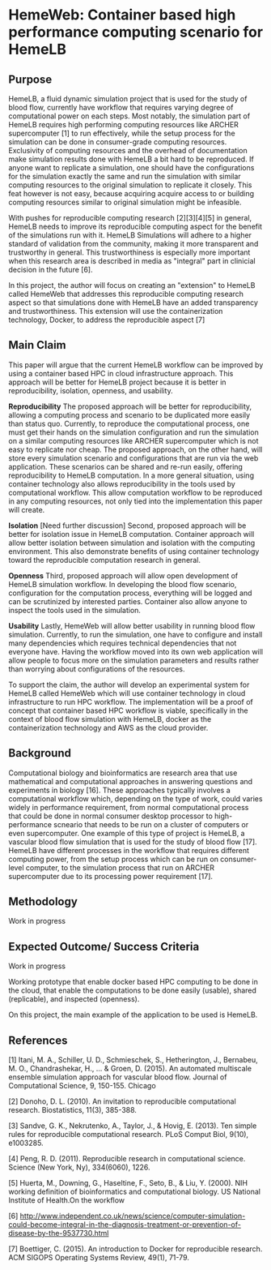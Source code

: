 # HemeWeb: Container based high performance computing scenario for HemeLB


## Purpose


HemeLB, a fluid dynamic simulation project that is used for the study of
blood flow, currently have workflow that requires varying
degree of computational power on each steps. Most notably, the simulation part
of HemeLB requires high performing computing resources like
ARCHER supercomputer [1] to run effectively, while the
setup process for the simulation can be done in consumer-grade computing
resources. Exclusivity of computing resources and the overhead of documentation
make simulation results done with HemeLB a bit hard to be reproduced.
If anyone want to replicate a simulation, one should have the configurations
for the simulation exactly the same and run the simulation with similar
computing resources to the original simulation to replicate it closely.
This feat however is not easy, because acquiring acquire access to or
building computing resources similar to original simulation might be
infeasible.

With pushes for reproducible computing research [2][3][4][5] in general, HemeLB
needs to improve its reproducible computing aspect for the benefit of
the simulations run with it. HemeLB Simulations will adhere to a higher
standard of validation from the community, making it more transparent
and trustworthy in general. This trustworthiness is especially more important
when this research area is described in media as "integral" part in
clinicial decision in the future [6].




In this project, the author will focus on creating an "extension" to
HemeLB called HemeWeb that addresses this reproducible computing
research aspect so that simulations done with HemeLB have an added
transparency and trustworthiness. This extension will use the
containerization technology, Docker, to address the reproducible aspect [7]


<!--Current problem - Open Science, Usability, Isolation-->


<!--Current situation - How GalaxyWeb address-->

<!--To showcase the proposed solution, I will develop HemeWeb.-->


<!--High Performance Computing (HPC) requires high performing infrastructures-->
<!--like supercomputers or huge clusters of compute node to be run effectively.-->
<!--This computational setup allows some complex computation,-->
<!--usually a scientific computation simulation, to be done in a high-->
<!--performing fashion that traditional consumer desktop computers cannot achieve.-->
<!--However, acquiring access to this computation resources are neither easy, nor-->
<!--cheap. To acquire access to these resources, you have to be member of a university,-->
<!--government institute, scientists group, or alternatively, build your own cluster.-->

<!--In scientific community, especially in scientific computation,-->
<!--researchers utilize these infrastructures for their research. For-->
<!--example, HemeLB that utilize Cray XT3 MPP TerraGrid Machine located on Pittsburgh,-->
<!--and Cray XT4 at University of Edinburgh [1]. These infrastructures,-->
<!--unfortunately, are not available to most people or unfeasible to-->
<!--replicate. Moreover, complex setup process, configuration and toolings further-->
<!--discourage people from replicating computations from these researches.-->

<!--Galaxy [2], a web-based reproducible research platform is developed to-->
<!--answer to these issues. It allows its user to compose, customize, run-->
<!--and share their simulations utilizing cloud computing resources.-->
<!--However, these computational models are limited to the tools provided by-->
<!--the web application, Galaxy, and the infrastructures that it rans on-->
<!--(i.e, OS) which require researches/ computational researches to-->
<!--understand/ have experience with the toolings provided or create their-->
<!--own based on the restriction. For example, most of the tools that is ran-->
<!--on Galaxy, require python script.-->

<!--Some research have tried to overcome this limitations by utilizing the-->
<!--power of cloud computing. Galaxy[2], for example tried to be-->
<!--the web-based reproducible research platform that-->
<!--allows everyon to compose, run, and share results of the research to-->
<!--everyone using the power of cloud computing. However, the degree of the-->
<!--computations configurations are limited to the resources that are available to the-->
<!--computing infrastructure and tools provided by Galaxy project.-->

<!--Limitation above is the impetus for this project. In an ideal scenario,-->
<!--researchers do not need to port their computation project to the provided toolings,-->
<!--environment of an infrastructure of a computational models provider.-->
<!--Researchers could just compose their computation project with whatever-->
<!--tools and environment they are comfortable with and run with it. And-->
<!--this is where docker [3] comes into the picture. Docker allows us to compose-->
<!--our computation environment and tools as we wanted and allow it to be-->
<!--shared easily. Our project will utilize this unique trait of docker to-->
<!--allow researchers compose their computational project as they see fit.-->

<!--There will be a web interface to set the running parameter of the computations-->
<!--and to run the project utilizing cloud computing resources. This allows-->
<!--researchers to be free from tools that they are not familiar with or-->
<!--specific implementations which is a barrier for replication of project.-->
<!--Infrastructure choic1e also become agnostic, our computational node do-->
<!--not have to install dependencies or tools that each project needs-->
<!--because it is already packaged in the containers and "clean" from each-->
<!--other's dependencies, making the computational node reusable-->
<!--for different projects without getting bogged down with tools-->
<!--and environment variables of all projects.-->

## Main Claim

This paper will argue that the current HemeLB workflow can be improved
by using a container based HPC in cloud infrastructure approach. This
approach will be better for HemeLB project because it is better in
reproducibility, isolation, openness, and usability.

**Reproducibility**
The proposed approach will be better for reproducibility, allowing a
computing process and scenario to be duplicated more easily than status quo.
Currently, to reproduce the computational process, one must get their
hands on the simulation configuration and run the simulation on a similar computing
resources like ARCHER supercomputer which is not easy to replicate nor
cheap. The proposed approach, on the other hand, will store every simulation scenario and
configurations that are run via the web application. These scenarios can be shared
and re-run easily, offering reproducibility to HemeLB computation. In a
more general situation, using container technology also allows reproducibility in
the tools used by computational workflow. This allow computation
workflow to be reproduced in any computing resources, not only tied into
the implementation this paper will create.

**Isolation** [Need further discussion]
Second, proposed approach will be better for isolation issue in HemeLB
computation. Container approach will allow better isolation between
simulation and isolation with the computing environment. This also
demonstrate benefits of using container technology toward the
reproducible computation research in general.

**Openness**
Third, proposed approach will allow open development of HemeLB
simulation workflow. In developing the blood flow scenario, configuration for the
computation process, everything will be logged and can be scrutinized by
interested parties. Container also allow anyone to inspect the
tools used in the simulation.

**Usability**
Lastly, HemeWeb will allow better usability in running blood flow
simulation. Currently, to run the simulation, one have to configure and
install many dependencies which requires technical dependencies that not everyone have.
Having the workflow moved into its own web application will allow people
to focus more on the simulation parameters and results rather than
worrying about configurations of the resources.


To support the claim, the author will develop an experimental system for
HemeLB called HemeWeb which will use container technology in cloud
infrastructure to run HPC workflow. The implementation will be a proof of concept that
container based HPC workflow is viable, specifically in the context of
blood flow simulation with HemeLB, docker as the containerization technology
and AWS as the cloud provider.


## Background

<!--Introduction to computational biology and HemeLB-->
Computational biology and bioinformatics are research area that use
mathematical and computational approaches in answering questions and
experiments in biology [16]. These approaches typically involves a
computational workflow which, depending on the type of work,
could varies widely in performance requirement, from normal computational process
that could be done in normal consumer desktop processor to
high-performance scneario that needs to be run on a cluster of computers
or even supercomputer. One example of this type of project is HemeLB, a
vascular blood flow simulation that is used for the study of blood flow [17].
HemeLB have different processes in the workflow that requires different computing power,
from the setup process which can be run on consumer-level computer, to the simulation process
that run on ARCHER supercomputer due to its processing power requirement [17].

<!--In dealing with High Performance Computing, infrastructures are-->
<!--typically required to be able to handle multi-core operations easily [4].-->
<!--Be it parallel workload or distributed system workload. This has lead to-->
<!--two separate computing paradigm we know as grid and cluster computing.-->

<!--Cluster computing is a paradigm where two or more computing resources-->
<!--are connected and used concurrently to run a single applications, often-->
<!--the computing resources are made of highly homogenous or similar-->
<!--computing unit mounted in a rack. The type of application run on cluster typically require highly parallel-->
<!--computation like modelling and simulation. This type of application benefits-->
<!--from having a highly interconnected node and data locality that clusters-->
<!--provide [4].-->

<!--On the other hand, Grid computing is a different beast altogether. It-->
<!--allows heterogeneous computing resources, often geographically-->
<!--distributed, to cooperate for a common goals. It is highly dynamic and-->
<!--promis scaling infinitely without regards of physical location of the-->
<!--computing resources [6]. In the UK, grid computing often utilized under-->
<!--the banner of e-science [7], where they provide common middleware,-->
<!--software, and services for scientists to collaborate on their project regardless of physical-->
<!--locations.-->

<!--Both of this type of HPC computing are traditionally done in an in-house-->
<!--manner. Where Universities or government institutions set up a cluster of-->
<!--computing resources or even a supercomputer to do HPC task. Grid-->
<!--computations are also done on in house manner or even utilize public's-->
<!--desktop computer for computational resources, example are the-->
<!--folding@ home and genome@ home projects [8]. Currently however, computing-->
<!--resources are available in the cheap. Cloud computing has entered into-->
<!--the pictures and allow computing resources to be available with a-->
<!--price tag attached to it. It is massively scalable, allow abstract-->
<!--encapsulation of computing resources, dynamically configured,-->
<!--delivered on-demand and driven by economies of scale [5].-->

<!--Cloud computing allowed institutions to offload their pain in procuring-->
<!--and maintaining computing resources to the vendors like Amazon, Google,-->
<!--Microsoft and etc for a price. This price also been reduced multiple times [9][10][11]-->
<!--that comes with economies of scale, making it financially less demanding to-->
<!--run HPC applications without in-house resources. In fact, few HPC-->
<!--applications has been run on the cloud, such as the nekkloud-->
<!--project [12], NASA HPC Applications [13], and few other case study [14]-->
<!--that shows that it is feasible to run HPC applications on the cloud,-->
<!--albeit with performance overhead.-->

<!--This development have make it possible for people or institutions with-->
<!--enough financial means to do some heavy computations without having-->
<!--access to this traditionally expensive in-house computing resources.-->

<!--[need better transition from cloud computing HPC to the push for-->
<!--reproducibility]-->
<!--In scientific computing, there has been a push to make a computational-->
<!--results reproducible even if it is complex [15]. This push make sures that-->
<!--research results adhere to scientific method, that is reproducible by-->
<!--our peers. As traditionally, HPC resources are in-house, this hinders-->
<!--the reproducibility aspect of the research. However, with cloud, this-->
<!--enable people to access this resources more easily, for example:-->
<!--Galaxy [2] that enable people to compose, run, and share their-->
<!--modelling simulation.-->





<!--* History of Research Computing-->
<!--* - Grid Computing-->
<!--* - Cloud Computing-->

<!--* Scientific Computing-->
<!--* - Reproducible research-->
<!--* - Science code manifesto-->
<!--* - Example of scientific computing-->



<!--This has been the condition for past decades [?] because access of-->
<!--computational power is hard to acquire back then [?]. Currently, with-->
<!--the introduction of new computational service such as Infrastructure as-->
<!--A Service, Hardware as a Service, cloud computing has allowed people to-->
<!--acquire this resources easily and dynamically.-->


## Methodology
Work in progress




## Expected Outcome/ Success Criteria
Work in progress

Working prototype that enable docker based HPC computing to be done in the cloud,
that enable the computations to be done easily (usable), shared
(replicable), and inspected (openness).

On this project, the main example of the application to be used is
HemeLB.

## References

<!--[1] Mazzeo, Marco D., and Peter V. Coveney. "HemeLB: A high performance parallel lattice-Boltzmann code for large scale fluid flow in complex geometries." Computer Physics Communications 178.12 (2008): 894-914.-->

<!--[2] Goecks et al.: Galaxy: a comprehensive approach for supporting accessible, reproducible, and transparent computational research in the life sciences. Genome Biology 2010 11:R86.-->

<!--[3] Docker - http://www.docker.com/-->

<!--[4] Whitepaper: Intro to HPC on AWS - https://d0.awsstatic.com/whitepapers/Intro_to_HPC_on_AWS.pdf-->

<!--[5] Cloud Computing and Grid Computing 360-Degree Compared  - I. Foster, Y. Zhao, I. Raicu and S. Lu, "Cloud Computing and Grid Computing 360-Degree Compared," Grid Computing Environments Workshop, 2008. GCE '08, Austin, TX, 2008, pp. 1-10.  doi: 10.1109/GCE.2008.4738445-->

<!--[6] Berman, Fran, Geoffrey Fox, and Anthony JG Hey. Grid computing: making the global infrastructure a reality. Vol. 2. John Wiley and sons, 2003.-->

<!--[7] Hey, Tony, and Anne E. Trefethen. "Cyberinfrastructure for e-Science." Science 308.5723 (2005): 817-821.-->

<!--[8] Larson, Stefan M., et al. "Folding@ Home and Genome@ Home: Using distributed computing to tackle previously intractable problems in computational biology." arXiv preprint arXiv:0901.0866 (2009).-->

<!--[9] https://aws.amazon.com/blogs/aws/aws-price-reduction-42-ec2-s3-rds-elasticache-and-elastic-mapreduce/-->

<!--[10] https://azure.microsoft.com/en-us/blog/storage-price-match/-->

<!--[11] http://techcrunch.com/2014/03/25/google-drops-prices-for-compute-and-app-engine-by-over-30-cloud-storage-by-68-introduces-sustained-use-discounts/-->

<!--[12] Cohen, Johanne, et al. "Nekkloud: A software environment for high-order finite element analysis on clusters and clouds." Cluster Computing (CLUSTER), 2013 IEEE International Conference on. IEEE, 2013.-->

<!--[13] Mehrotra, Piyush, et al. "Performance evaluation of Amazon EC2 for NASA HPC applications." Proceedings of the 3rd workshop on Scientific Cloud Computing Date. ACM, 2012.-->

<!--[14] He, Qiming, et al. "Case study for running HPC applications in public clouds." Proceedings of the 19th ACM International Symposium on High Performance Distributed Computing. ACM, 2010.-->

<!--[15] Marwick, Ben. "Computational Reproducibility in Archaeological Research: Basic Principles and a Case Study of Their Implementation." Journal of Archaeological Method and Theory (2016): 1-27.-->


[1] Itani, M. A., Schiller, U. D., Schmieschek, S., Hetherington, J., Bernabeu, M. O., Chandrashekar, H., ... & Groen, D. (2015). An automated multiscale ensemble simulation approach for vascular blood flow. Journal of Computational Science, 9, 150-155.
Chicago

[2] Donoho, D. L. (2010). An invitation to reproducible computational research. Biostatistics, 11(3), 385-388.

[3] Sandve, G. K., Nekrutenko, A., Taylor, J., & Hovig, E. (2013). Ten simple rules for reproducible computational research. PLoS Comput Biol, 9(10), e1003285.

[4] Peng, R. D. (2011). Reproducible research in computational science. Science (New York, Ny), 334(6060), 1226.

[5] Huerta, M., Downing, G., Haseltine, F., Seto, B., & Liu, Y. (2000). NIH working definition of bioinformatics and computational biology. US National Institute of Health.On the workflow

[6] http://www.independent.co.uk/news/science/computer-simulation-could-become-integral-in-the-diagnosis-treatment-or-prevention-of-disease-by-the-9537730.html

[7] Boettiger, C. (2015). An introduction to Docker for reproducible research. ACM SIGOPS Operating Systems Review, 49(1), 71-79.
